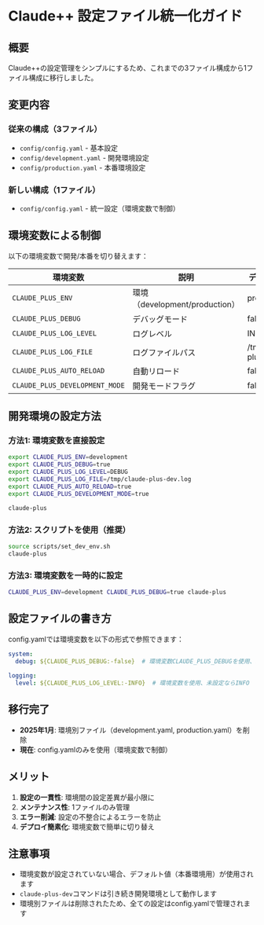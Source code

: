 # Claude++ 設定ファイル統一化ガイド

## 概要

Claude++の設定管理をシンプルにするため、これまでの3ファイル構成から1ファイル構成に移行しました。

## 変更内容

### 従来の構成（3ファイル）
- `config/config.yaml` - 基本設定
- `config/development.yaml` - 開発環境設定
- `config/production.yaml` - 本番環境設定

### 新しい構成（1ファイル）
- `config/config.yaml` - 統一設定（環境変数で制御）

## 環境変数による制御

以下の環境変数で開発/本番を切り替えます：

| 環境変数 | 説明 | デフォルト値 |
|---------|------|------------|
| `CLAUDE_PLUS_ENV` | 環境（development/production） | production |
| `CLAUDE_PLUS_DEBUG` | デバッグモード | false |
| `CLAUDE_PLUS_LOG_LEVEL` | ログレベル | INFO |
| `CLAUDE_PLUS_LOG_FILE` | ログファイルパス | /tmp/claude-plus.log |
| `CLAUDE_PLUS_AUTO_RELOAD` | 自動リロード | false |
| `CLAUDE_PLUS_DEVELOPMENT_MODE` | 開発モードフラグ | false |

## 開発環境の設定方法

### 方法1: 環境変数を直接設定
```bash
export CLAUDE_PLUS_ENV=development
export CLAUDE_PLUS_DEBUG=true
export CLAUDE_PLUS_LOG_LEVEL=DEBUG
export CLAUDE_PLUS_LOG_FILE=/tmp/claude-plus-dev.log
export CLAUDE_PLUS_AUTO_RELOAD=true
export CLAUDE_PLUS_DEVELOPMENT_MODE=true

claude-plus
```

### 方法2: スクリプトを使用（推奨）
```bash
source scripts/set_dev_env.sh
claude-plus
```

### 方法3: 環境変数を一時的に設定
```bash
CLAUDE_PLUS_ENV=development CLAUDE_PLUS_DEBUG=true claude-plus
```

## 設定ファイルの書き方

config.yamlでは環境変数を以下の形式で参照できます：

```yaml
system:
  debug: ${CLAUDE_PLUS_DEBUG:-false}  # 環境変数CLAUDE_PLUS_DEBUGを使用、未設定ならfalse
  
logging:
  level: ${CLAUDE_PLUS_LOG_LEVEL:-INFO}  # 環境変数を使用、未設定ならINFO
```

## 移行完了

- **2025年1月**: 環境別ファイル（development.yaml, production.yaml）を削除
- **現在**: config.yamlのみを使用（環境変数で制御）

## メリット

1. **設定の一貫性**: 環境間の設定差異が最小限に
2. **メンテナンス性**: 1ファイルのみ管理
3. **エラー削減**: 設定の不整合によるエラーを防止
4. **デプロイ簡素化**: 環境変数で簡単に切り替え

## 注意事項

- 環境変数が設定されていない場合、デフォルト値（本番環境用）が使用されます
- `claude-plus-dev`コマンドは引き続き開発環境として動作します
- 環境別ファイルは削除されたため、全ての設定はconfig.yamlで管理されます